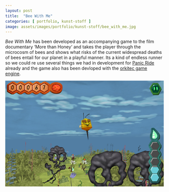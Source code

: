 ```yaml
---
layout: post
title:  "Bee With Me"
categories: [ portfolio, kunst-stoff ]
image: assets/images/portfolio/kunst-stoff/bee_with_me.jpg
---
```

*Bee With Me* has been developed as an accompanying game to the film documentary ‘More than Honey‘ and takes the player through the microcosm of bees and shows what risks of the current widespread deaths of bees entail for our planet in a playful manner. 
Its a kind of endless runner so we could re use several things we had in development for [Panic Ride](/portfolio/kunst-stoff/kunst-stoff-gmbh-panic-ride) already and the game also has been devloped with the [orkitec game engine](/portfolio/orkitec/orkige-orkitec-game-engine).

![bee with me](/assets/images/portfolio/kunst-stoff/bee_with_me2.jpg)